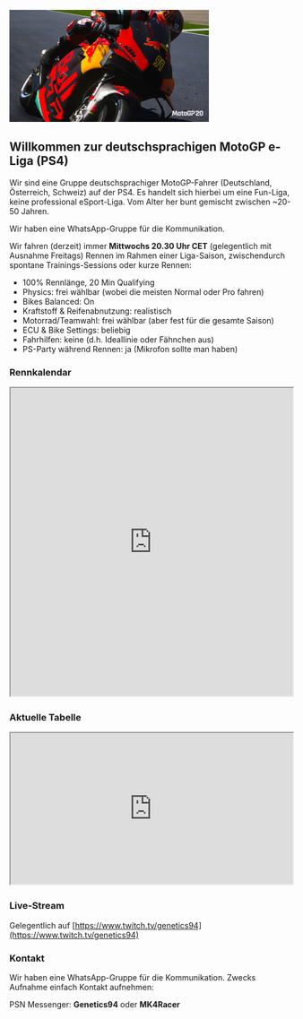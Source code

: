 ![Cover](5.jpg)

## Willkommen zur deutschsprachigen MotoGP e-Liga (PS4)

Wir sind eine Gruppe deutschsprachiger MotoGP-Fahrer (Deutschland, Österreich, Schweiz) auf der PS4. 
Es handelt sich hierbei um eine Fun-Liga, keine professional eSport-Liga.
Vom Alter her bunt gemischt zwischen ~20-50 Jahren.

Wir haben eine WhatsApp-Gruppe für die Kommunikation.

Wir fahren (derzeit) immer **Mittwochs 20.30 Uhr CET** (gelegentlich mit Ausnahme Freitags) Rennen im Rahmen einer Liga-Saison, zwischendurch spontane Trainings-Sessions oder kurze Rennen:

* 100% Rennlänge, 20 Min Qualifying
* Physics: frei wählbar (wobei die meisten Normal oder Pro fahren)
* Bikes Balanced: On
* Kraftstoff & Reifenabnutzung: realistisch
* Motorrad/Teamwahl: frei wählbar (aber fest für die gesamte Saison)
* ECU & Bike Settings: beliebig
* Fahrhilfen: keine (d.h. Ideallinie oder Fähnchen aus)
* PS-Party während Rennen: ja (Mikrofon sollte man haben)


### Rennkalendar

<iframe src="https://docs.google.com/spreadsheets/d/e/2PACX-1vRsxIB5gKj0ndlLVGoWx_vjSwLldWuj_va5aQ2ydE6loQSpiu-nSKIg4der7KKbQY9yDt4UXSWzzV51/pubhtml?gid=933464923&amp;single=true&amp;widget=true&amp;headers=false" width="100%" height="550"></iframe>


### Aktuelle Tabelle 

<iframe src="https://docs.google.com/spreadsheets/d/e/2PACX-1vRsxIB5gKj0ndlLVGoWx_vjSwLldWuj_va5aQ2ydE6loQSpiu-nSKIg4der7KKbQY9yDt4UXSWzzV51/pubhtml?gid=911658204&amp;single=true&amp;widget=true&amp;headers=false" width="100%" height="270"></iframe>


### Live-Stream

Gelegentlich auf [https://www.twitch.tv/genetics94](https://www.twitch.tv/genetics94)

### Kontakt

Wir haben eine WhatsApp-Gruppe für die Kommunikation. Zwecks Aufnahme einfach Kontakt aufnehmen:

PSN Messenger: **Genetics94** oder **MK4Racer**
